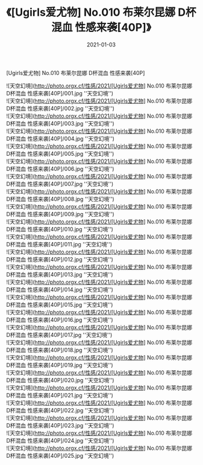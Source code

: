 ﻿---
layout: post
title:  《[Ugirls爱尤物] No.010 布莱尔昆娜 D杯混血 性感来袭[40P]》
date:   2021-01-03
img: http://photo.orgx.cf/性感/2021/[Ugirls爱尤物] No.010 布莱尔昆娜 D杯混血 性感来袭[40P]/000.jpg
tags: [美女, 性感, 泳衣]
---

[Ugirls爱尤物] No.010 布莱尔昆娜 D杯混血 性感来袭[40P]



![天空幻境](http://photo.orgx.cf/性感/2021/[Ugirls爱尤物] No.010 布莱尔昆娜 D杯混血 性感来袭[40P]/001.jpg ''天空幻境'') <br>
![天空幻境](http://photo.orgx.cf/性感/2021/[Ugirls爱尤物] No.010 布莱尔昆娜 D杯混血 性感来袭[40P]/002.jpg ''天空幻境'') <br>
![天空幻境](http://photo.orgx.cf/性感/2021/[Ugirls爱尤物] No.010 布莱尔昆娜 D杯混血 性感来袭[40P]/003.jpg ''天空幻境'') <br>
![天空幻境](http://photo.orgx.cf/性感/2021/[Ugirls爱尤物] No.010 布莱尔昆娜 D杯混血 性感来袭[40P]/004.jpg ''天空幻境'') <br>
![天空幻境](http://photo.orgx.cf/性感/2021/[Ugirls爱尤物] No.010 布莱尔昆娜 D杯混血 性感来袭[40P]/005.jpg ''天空幻境'') <br>
![天空幻境](http://photo.orgx.cf/性感/2021/[Ugirls爱尤物] No.010 布莱尔昆娜 D杯混血 性感来袭[40P]/006.jpg ''天空幻境'') <br>
![天空幻境](http://photo.orgx.cf/性感/2021/[Ugirls爱尤物] No.010 布莱尔昆娜 D杯混血 性感来袭[40P]/007.jpg ''天空幻境'') <br>
![天空幻境](http://photo.orgx.cf/性感/2021/[Ugirls爱尤物] No.010 布莱尔昆娜 D杯混血 性感来袭[40P]/008.jpg ''天空幻境'') <br>
![天空幻境](http://photo.orgx.cf/性感/2021/[Ugirls爱尤物] No.010 布莱尔昆娜 D杯混血 性感来袭[40P]/009.jpg ''天空幻境'') <br>
![天空幻境](http://photo.orgx.cf/性感/2021/[Ugirls爱尤物] No.010 布莱尔昆娜 D杯混血 性感来袭[40P]/010.jpg ''天空幻境'') <br>
![天空幻境](http://photo.orgx.cf/性感/2021/[Ugirls爱尤物] No.010 布莱尔昆娜 D杯混血 性感来袭[40P]/011.jpg ''天空幻境'') <br>
![天空幻境](http://photo.orgx.cf/性感/2021/[Ugirls爱尤物] No.010 布莱尔昆娜 D杯混血 性感来袭[40P]/012.jpg ''天空幻境'') <br>
![天空幻境](http://photo.orgx.cf/性感/2021/[Ugirls爱尤物] No.010 布莱尔昆娜 D杯混血 性感来袭[40P]/013.jpg ''天空幻境'') <br>
![天空幻境](http://photo.orgx.cf/性感/2021/[Ugirls爱尤物] No.010 布莱尔昆娜 D杯混血 性感来袭[40P]/014.jpg ''天空幻境'') <br>
![天空幻境](http://photo.orgx.cf/性感/2021/[Ugirls爱尤物] No.010 布莱尔昆娜 D杯混血 性感来袭[40P]/015.jpg ''天空幻境'') <br>
![天空幻境](http://photo.orgx.cf/性感/2021/[Ugirls爱尤物] No.010 布莱尔昆娜 D杯混血 性感来袭[40P]/016.jpg ''天空幻境'') <br>
![天空幻境](http://photo.orgx.cf/性感/2021/[Ugirls爱尤物] No.010 布莱尔昆娜 D杯混血 性感来袭[40P]/017.jpg ''天空幻境'') <br>
![天空幻境](http://photo.orgx.cf/性感/2021/[Ugirls爱尤物] No.010 布莱尔昆娜 D杯混血 性感来袭[40P]/018.jpg ''天空幻境'') <br>
![天空幻境](http://photo.orgx.cf/性感/2021/[Ugirls爱尤物] No.010 布莱尔昆娜 D杯混血 性感来袭[40P]/019.jpg ''天空幻境'') <br>
![天空幻境](http://photo.orgx.cf/性感/2021/[Ugirls爱尤物] No.010 布莱尔昆娜 D杯混血 性感来袭[40P]/020.jpg ''天空幻境'') <br>
![天空幻境](http://photo.orgx.cf/性感/2021/[Ugirls爱尤物] No.010 布莱尔昆娜 D杯混血 性感来袭[40P]/021.jpg ''天空幻境'') <br>
![天空幻境](http://photo.orgx.cf/性感/2021/[Ugirls爱尤物] No.010 布莱尔昆娜 D杯混血 性感来袭[40P]/022.jpg ''天空幻境'') <br>
![天空幻境](http://photo.orgx.cf/性感/2021/[Ugirls爱尤物] No.010 布莱尔昆娜 D杯混血 性感来袭[40P]/023.jpg ''天空幻境'') <br>
![天空幻境](http://photo.orgx.cf/性感/2021/[Ugirls爱尤物] No.010 布莱尔昆娜 D杯混血 性感来袭[40P]/024.jpg ''天空幻境'') <br>
![天空幻境](http://photo.orgx.cf/性感/2021/[Ugirls爱尤物] No.010 布莱尔昆娜 D杯混血 性感来袭[40P]/025.jpg ''天空幻境'') <br>
